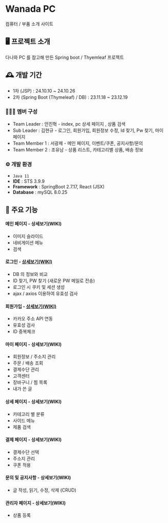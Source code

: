 # Wanada PC
컴퓨터 / 부품 소개 사이트


## 🖥️ 프로젝트 소개
다나와 PC 를 참고해 만든 Spring boot / Thyemleaf 프로젝트


## 🕰️ 개발 기간
* 1차 (JSP) : 24.10.10 ~ 24.10.26
* 2차 (Spring Boot (Thymeleaf) / DB) : 23.11.18 ~ 23.12.19


### 🧑‍🤝‍🧑 멤버 구성
 - Team Leader : 안진혁 - index, pc 상세 페이지 , 상품 검색
 - Sub Leader : 김현규 - 로그인, 회원가입, 회원정보 수정, Id 찾기, Pw 찾기, 마이 페이지
 - Team Member 1 : 서광제 - 메인 페이지, 이벤트/쿠폰, 공지사항/문의
 - Team Member 2 : 조유남 - 상품 리스트, 카테고리별 상품, 배송 정보


### ⚙️ 개발 환경
 - `Java 11`
 - **IDE** : STS 3.9.9
 - **Framework** : SpringBoot 2.7.17, React (JSX)
 - **Database** : mySQL 8.0.25


## 📌 주요 기능
#### 메인 페이지 - <a >상세보기(WIKI)</a>
 - 이미지 슬라이드
 - 네비게이션 메뉴
 - 검색

#### 로그인 - <a href="https://github.com/redswer/finalProject/wiki/Login">상세보기(WIKI)</a>
 - DB 의 정보와 비교
 - ID 찾기, PW 찾기 (새로운 PW 메일로 전송)
 - 로그인 시 쿠키 및 세션 생성
 - ajax / axios 이용하여 유효성 검사
#### 회원가입 - <a href="https://github.com/redswer/finalProject/wiki/Join_Membership">상세보기(WIKI)</a>
 - 카카오 주소 API 연동
 - 유효성 검사
 - ID 중복체크
#### 마이 페이지 - <a >상세보기(WIKI)</a>
 - 회원정보 / 주소지 관리
 - 주문 / 배송 조회
 - 결제수단 관리
 - 고객센터
 - 장바구니 / 찜 목록
 - 내가 쓴 글

#### 상세 페이지 - <a >상세보기(WIKI)</a>
 - 카테고리 별 분류
 - 사이드 메뉴
 - 제품 검색
#### 결제 페이지 - <a >상세보기(WIKI)</a>
 - 결제수단 선택
 - 주소지 관리
 - 쿠폰 적용
#### 문의 및 공지사항 - <a >상세보기(WIKI)</a>
 - 글 작성, 읽기, 수정, 삭제 (CRUD)

#### 관리자 페이지 - <a >상세보기(WIKI)</a>
 - 상품 등록
